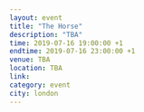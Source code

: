 ```yaml
---
layout: event
title: "The Horse"
description: "TBA"
time: 2019-07-16 19:00:00 +1
endtime: 2019-07-16 23:00:00 +1
venue: TBA
location: TBA
link: 
category: event
city: london
---
```

